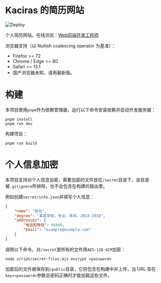 # Kaciras 的简历网站

![Deploy](https://github.com/Kaciras/Resume2/workflows/Deploy/badge.svg)

个人简历网站，在线浏览：[Web前端开发工程师](https://resume.kaciras.com/web)

浏览器支持（以 Nullish coalescing operator 为基准）：
* Firefox >= 72
* Chrome / Edge >= 80
* Safari >= 13.1
* 国产浏览器未知，请用最新版。

# 构建

本项目使用`pnpm`作为依赖管理器，运行以下命令安装依赖并启动开发服务器：

```shell
pnpm install
pnpm run dev
```

构建项目：

```shell
pnpm run build
```

# 个人信息加密

本项目支持对个人信息加密，需要加密的文件放在`/secret`目录下，该目录被`.gitignore`所排除，也不会包含在构建的输出里。

例如创建`secret/info.json`并填写个人信息：

```json
{
	"name": "姓名",
	"degree": "某某学校，专业，本科，2014-2018",
	"addresses": {
		"电话和微信": 66666,
		"Email": "example@example.com"
	}
}
```

调用以下命令，对`/secret`里所有的文件用`AES-128-GCM`加密：

```shell script
node script/secret-files.mjs encrypt <password>
```

加密后的文件被保存到`/public`目录，它将包含在构建中并上传，当 URL 存在`key=<password>`参数且密码正确时才能加载这些文件。
